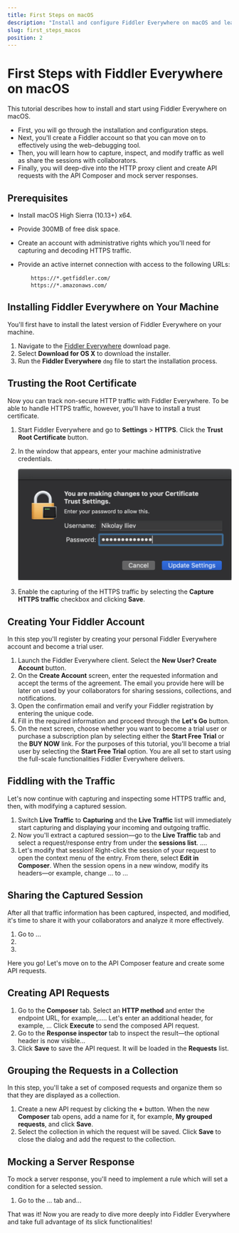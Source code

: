 ```yaml
---
title: First Steps on macOS
description: "Install and configure Fiddler Everywhere on macOS and learn how to capture, inspect, and modify the HTTPS traffic, create API requests, mock server responses, and collaborate to analyze data more effectively."
slug: first_steps_macos
position: 2
---
```


# First Steps with Fiddler Everywhere on macOS

This tutorial describes how to install and start using Fiddler Everywhere on macOS.

* First, you will go through the installation and configuration steps.
* Next, you'll create a Fiddler account so that you can move on to effectively using the web-debugging tool.
* Then, you will learn how to capture, inspect, and modify traffic as well as share the sessions with collaborators.
* Finally, you will deep-dive into the HTTP proxy client and create API requests with the API Composer and mock server responses.

## Prerequisites

- Install macOS High Sierra (10.13+) x64.
- Provide 300MB of free disk space.
- Create an account with administrative rights which you'll need for capturing and decoding HTTPS traffic.
- Provide an active internet connection with access to the following URLs:

    ```
        https://*.getfiddler.com/
        https://*.amazonaws.com/
    ```

## Installing Fiddler Everywhere on Your Machine

You'll first have to install the latest version of Fiddler Everywhere on your machine.

1. Navigate to the [Fiddler Everywhere](https://www.telerik.com/download/fiddler-everywhere) download page.
1. Select **Download for OS X** to download the installer.
1. Run the **Fiddler Everywhere** `dmg` file to start the installation process.

## Trusting the Root Certificate

Now you can track non-secure HTTP traffic with Fiddler Everywhere. To be able to handle HTTPS traffic, however, you'll have to install a trust certificate.

1. Start Fiddler Everywhere and go to **Settings** > **HTTPS**. Click the **Trust Root Certificate** button.
1. In the window that appears, enter your machine administrative credentials.

    ![Enter Keychain credentials to trust the root certificate](../images/settings/settings-https-mac-keychain.png)

1. Enable the capturing of the HTTPS traffic by selecting the **Capture HTTPS traffic** checkbox and clicking **Save**.

## Creating Your Fiddler Account

In this step you'll register by creating your personal Fiddler Everywhere account and become a trial user.   

1. Launch the Fiddler Everywhere client. Select the **New User? Create Account** button.
1. On the **Create Account** screen, enter the requested information and accept the terms of the agreement. The email you provide here will be later on used by your collaborators for sharing sessions, collections, and notifications.
1. Open the confirmation email and verify your Fiddler registration by entering the unique code.
1. Fill in the required information and proceed through the **Let's Go** button.
1. On the next screen, choose whether you want to become a trial user or purchase a subscription plan by selecting either the **Start Free Trial** or the **BUY NOW** link. For the purposes of this tutorial, you'll become a trial user by selecting the **Start Free Trial** option. You are all set to start using the full-scale functionalities Fiddler Everywhere delivers.

## Fiddling with the Traffic

Let's now continue with capturing and inspecting some HTTPS traffic and, then, with modifying a captured session.

1. Switch **Live Traffic** to **Capturing** and the **Live Traffic** list will immediately start capturing and displaying your incoming and outgoing traffic.
1. Now you'll extract a captured session&mdash;go to the **Live Traffic** tab and select a request/response entry from under the **sessions list**. ....
1. Let's modify that session! Right-click the session of your request to open the context menu of the entry. From there, select **Edit in Composer**. When the session opens in a new window, modify its headers&mdash;or example, change ... to ...

## Sharing the Captured Session

After all that traffic information has been captured, inspected, and modified, it's time to share it with your collaborators and analyze it more effectively.

1. Go to ...
1.
1.

Here you go! Let's move on to the API Composer feature and create some API requests.

## Creating API Requests

1. Go to the **Composer** tab. Select an **HTTP method** and enter the endpoint URL, for example,..... Let's enter an additional header, for example, ... Click **Execute** to send the composed API request.
1. Go to the **Response inspector** tab to inspect the result&mdash;the optional header is now visible...
1. Click **Save** to save the API request. It will be loaded in the **Requests** list.

## Grouping the Requests in a Collection

In this step, you'll take a set of composed requests and organize them so that they are displayed as a collection.  

1. Create a new API request by clicking the **+** button. When the new **Composer** tab opens, add a name for it, for example, **My grouped requests**, and click **Save**.
1. Select the collection in which the request will be saved. Click **Save** to close the dialog and add the request to the collection.

## Mocking a Server Response

To mock a server response, you'll need to implement a rule which will set a condition for a selected session.

1. Go to the ... tab and...

That was it! Now you are ready to dive more deeply into Fiddler Everywhere and take full advantage of its slick functionalities!
